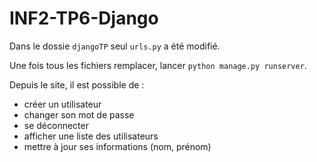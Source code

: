 # INF2-TP6-Django

Dans le dossie `djangoTP` seul `urls.py` a été modifié.

Une fois tous les fichiers remplacer, lancer `python manage.py runserver`.

Depuis le site, il est possible de : 
- créer un utilisateur
- changer son mot de passe
- se déconnecter
- afficher une liste des utilisateurs
- mettre à jour ses informations (nom, prénom)
